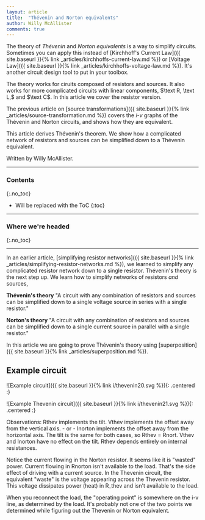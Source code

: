 ```yaml
---
layout: article
title:  "Thévenin and Norton equivalents"
author: Willy McAllister
comments: true
---
```

 
The theory of *Thévenin* and *Norton equivalents* is a way to simplify circuits. Sometimes you can apply this instead of [Kirchhoff's Current Law]({{ site.baseurl }}{% link _articles/kirchhoffs-current-law.md %}) or [Voltage Law]({{ site.baseurl }}{% link _articles/kirchhoffs-voltage-law.md %}). It's another circuit design tool to put in your toolbox.

The theory works for ciruits composed of resistors and sources. It also works for more complicated circuits with linear components, $\text R, \text L,$ and $\text C$. In this article we cover the resistor version.

The previous article on [source transformations]({{ site.baseurl }}{% link _articles/source-transformation.md %}) covers the $i$-$v$ graphs of the Thévenin and Norton circuits, and shows how they are equivalent.

This article derives Thévenin's theorem. We show how a complicated network of resistors and sources can be simplified down to a Thévenin equivalent. 

Written by Willy McAllister.

----

### Contents
{:.no_toc}

* Will be replaced with the ToC
{:toc}

----

### Where we're headed 
{:.no_toc}


----

In an earlier article, [simplifying resistor networks]({{ site.baseurl }}{% link _articles/simplifying-resistor-networks.md %}), we learned to simplify any complicated resistor network down to a single resistor. Thévenin's theory is the next step up. We learn how to simplify networks of resistors *and* sources, 

**Thévenin's theory**
"A circuit with any combination of resistors and sources can be simplified down to a single voltage source in series with a single resistor."

**Norton's theory**
"A circuit with any combination of resistors and sources can be simplified down to a single current source in parallel with a single resistor."

In this article we are going to prove Thévenin's theory using [superposition]({{ site.baseurl }}{% link _articles/superposition.md %}).

## Example circuit

![Example circuit]({{ site.baseurl }}{% link i/thevenin20.svg %}){: .centered :}

![Example Thevenin circuit]({{ site.baseurl }}{% link i/thevenin21.svg %}){: .centered :}

Observations: Rthev implements the tilt. Vthev implements the offset away from the vertical axis. - or -  Inorton implements the offset away from the horizontal axis. The tilt is the same for both cases, so Rthev = Rnort.
Vthev and Inorton have no effect on the tilt. Rthev depends entirely on internal resistances.

Notice the current flowing in the Norton resistor. It seems like it is "wasted" power. Current flowing in Rnorton isn't available to the load. That's the side effect of driving with a current source. In the Thevenin circuit, the equivalent "waste" is the voltage appearing across the Thevenin resistor. This voltage dissipates power (heat) in R_thev and isn't available to the load. 

When you reconnect the load, the "operating point" is somewhere on the i-v line, as determined by the load. It's probably not one of the two points we determined while figuring out the Thevenin or Norton equivalent.
